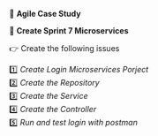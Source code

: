 :green_book: **Agile Case Study**  


:green_book: **Create Sprint 7 Microservices**  

:point_right: Create the following issues  

:one: _Create Login Microservices Porject_  
:two: _Create the Repository_   
:three: _Create the Service_     
:four: _Create the Controller_    
:five: _Run and test login with postman_  
  
  
>